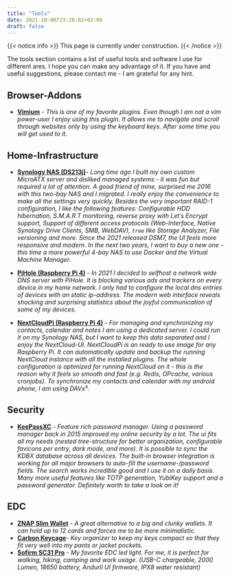 ```yaml
---
title: "Tools"
date: 2021-10-06T23:28:02+02:00
draft: false
---
```


{{< notice info >}} This page is currently under construction. {{< /notice >}}


The tools section contains a list of useful tools and software I use for different ares. I hope you can make any advantage of it. If you have and useful suggestions, please contact me - I am grateful for any hint.

## Browser-Addons

- [**Vimium**](https://github.com/philc/vimium) - _This is one of my favorite plugins. Even though I am not a vim power-user I enjoy using this plugin. It allows me to navigate and scroll through websites only by using the keyboard keys. After some time you will get used to it._

## Home-Infrastructure

- [**Synology NAS (DS213j)**](https://www.synology.com/)- _Long time ago I built my own custom MicroATX server and disliked managed systems - it was fun but required a lot of attention. A good friend of mine, surprised me 2016 with this two-bay NAS and I migrated. I really enjoy the convenience to make all the settings very quickly. Besides the very important RAID-1 configuration, I like the following features: Configurable HDD hibernation, S.M.A.R.T monitoring, reverse proxy with Let´s Encrypt support, Support of different access protocols (Web-Interface, Native Synology Drive Clients, SMB, WebDAV), `tree` like Storage Analyzer, File versioning and more. Since the 2021 released DSM7, the UI feels more responsive and modern. In the next two years, I want to buy a new one - this time a more powerful 4-bay NAS to use Docker and the Virtual Machine Manager._

- [**PiHole (Raspberry Pi 4)**](https://github.com/pi-hole/pi-hole) - _In 2021 I decided to selfhost a network wide DNS server with PiHole. It is blocking various ads and trackers on every device in my home network. I only had to configure the local dns entries of devices with an static ip-address. The modern web interface reveals shocking and surprising statistics about the joyful communication of some of my devices._

- [**NextCloudPi (Raspberry Pi 4)**](https://github.com/nextcloud/nextcloudpi) - _For managing and synchronizing my contacts, calendar and notes I am using a dedicated server. I could run it on my Synology NAS, but I want to keep this data separated and I enjoy the NextCloud-UI. NextCloudPi is an ready to use image for any Raspberry Pi. It can automatically update and backup the running NextCloud instance with all the installed plugins. The whole configuration is optimized for running NextCloud on it - this is the reason why it feels so smooth and fast (e.g. Redis, OPcache, various cronjobs). To synchronize my contacts and calendar with my android phone, I am using DAVx⁵._

## Security

- [**KeePassXC**](https://github.com/keepassxreboot/keepassxc) - _Feature rich password manager. Using a password manager back in 2015 improved my online security by a lot. The ui fits all my needs (nested tree-structure for better organization, configurable favicons per entry, dark mode, and more). It is possible to sync the KDBX database across all devices. The built-in browser integration is working for all major browsers to auto-fill the username-/password fields. The search works incredible good and I use it on a daily basis. Many more useful features like TOTP generation, YubiKey support and a password generator. Definitely worth to take a look on it!_

## EDC

- [**ZNAP Slim Wallet**](https://www.amazon.de/gp/product/B081NGP2NY) - _A great alternative to a big and clunky wallets. It can hold up to 12 cards and forces me to be more minimalistic._
- [**Carbon Keycage**](https://www.amazon.de/gp/product/B00REWHOKQ)- _Key organizer to keep my keys compact so that they fit very well into my pants or jacket pockets._
- [**Sofirm SC31 Pro**](https://www.amazon.de/gp/product/B08FM6MZQ6) - _My favorite EDC led light. For me, it is perfect for walking, hiking, camping and work usage. (USB-C chargeable, 2000 Lumen, 18650 battery, Anduril UI firmware, IPX8 water resistant)_
